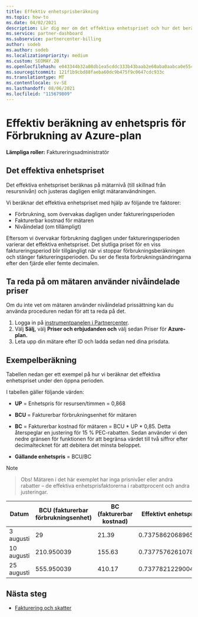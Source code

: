 ```yaml
---
title: Effektiv enhetsprisberäkning
ms.topic: how-to
ms.date: 04/02/2021
description: Lär dig mer om det effektiva enhetspriset och hur det beräknas. Den här artikeln innehåller även en exempelberäkning.
ms.service: partner-dashboard
ms.subservice: partnercenter-billing
author: sodeb
ms.author: sodeb
ms.localizationpriority: medium
ms.custom: SEOMAY.20
ms.openlocfilehash: e043344b32a08db1ea5cddc333b43baab2e60aba0aabca0e554df6fa2f63f347
ms.sourcegitcommit: 121f1b9cbd88faeba60dc9b475f9c0647cdc933c
ms.translationtype: MT
ms.contentlocale: sv-SE
ms.lasthandoff: 08/06/2021
ms.locfileid: "115679809"
---
```

# <a name="effective-unit-price-calculation-for-azure-plan-consumption"></a>Effektiv beräkning av enhetspris för Förbrukning av Azure-plan

**Lämpliga roller:** Faktureringsadministratör

## <a name="the-effective-unit-price"></a>Det effektiva enhetspriset

Det effektiva enhetspriset beräknas på mätarnivå (till skillnad från resursnivån) och justeras dagligen enligt mätaranvändningen.

Vi beräknar det effektiva enhetspriset med hjälp av följande tre faktorer:

- Förbrukning, som övervakas dagligen under faktureringsperioden
- Fakturerbar kostnad för mätaren
- Nivåindelad (om tillämpligt)

Eftersom vi övervakar förbrukning dagligen under faktureringsperioden varierar det effektiva enhetspriset. Det slutliga priset för en viss faktureringsperiod blir tillgängligt när vi stoppar förbrukningsberäkningen och stänger faktureringsperioden. Du ser de flesta förbrukningsändringarna efter den fjärde eller femte decimalen.

## <a name="find-out-whether-your-meter-uses-tiered-pricing"></a>Ta reda på om mätaren använder nivåindelade priser

Om du inte vet om mätaren använder nivåindelad prissättning kan du använda proceduren nedan för att ta reda på det. 

1. Logga in på [instrumentpanelen i Partnercenter](https://partner.microsoft.com/dashboard/).
2. Välj **Sälj,** välj **Priser och erbjudanden och** välj sedan Priser för **Azure-plan.**
3. Leta upp din mätare efter ID och ladda sedan ned dina prisdata. 

## <a name="sample-calculation"></a>Exempelberäkning

Tabellen nedan ger ett exempel på hur vi beräknar det effektiva enhetspriset under den öppna perioden.

I tabellen gäller följande värden: 

- **UP** = Enhetspris för resursen/timmen = 0,868

- **BCU** = Fakturerbar förbrukningsenhet för mätaren

- **BC** = Fakturerbar kostnad för mätaren = BCU * UP * 0,85. Detta återspeglar en justering för 15 % PEC-rabatten. Sedan använder vi den nedre gränsen för funktionen för att begränsa värdet till två siffror efter decimaltecknet för att debitera det minsta beloppet. 

- **Gällande enhetspris** = BCU/BC

>[!NOTE]

>Obs! Mätaren i det här exemplet har inga prisnivåer eller andra rabatter – de effektiva enhetsprisfaktorerna i rabattprocent och andra justeringar.


| Datum | BCU (fakturerbar förbrukningsenhet) | BC (fakturerbar kostnad) | Effektivt enhetspris |
| ------ | ----------- | ----------- | ----------- |  
| 3 augusti | 29 | 21.39 | 0.737586206896552 |
| 10 augusti | 210.950039 | 155.63 | 0.737757626107858 |
| 25 augusti | 555.950039 | 410.17 | 0.737782122900436 |

## <a name="next-steps"></a>Nästa steg

- [Fakturering och skatter](billing.md)
